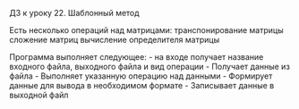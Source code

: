ДЗ к уроку 22. Шаблонный метод

Есть несколько операций над матрицами:
    транспонирование матрицы
    сложение матриц
    вычисление определителя матрицы

Программа выполняет следующее: 
    - на входе получает название входного файла, выходного файла и вид операции
    - Получает данные из файла
    - Выполняет указанную операцию над данными
    - Формирует данные для вывода в необходимом формате
    - Записывает данные в выходной файл